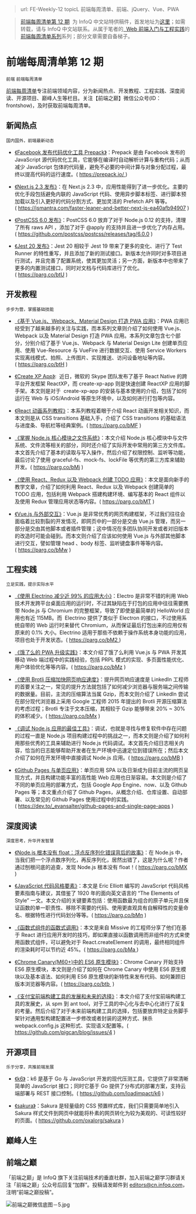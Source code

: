 ﻿> url: FE-Weekly-12
> topicL 前端每周清单、前端、jQuery、Vue、PWA

> [前端每周清单第 12 期](https://zhuanlan.zhihu.com/p/26780461)  为 InfoQ 中文站特供稿件，首发地址为[这里](https://parg.co/btd)；如需转载，请与 InfoQ 中文站联系。从属于笔者的[  Web 前端入门与工程实践](https://github.com/wxyyxc1992/Web-Development-And-Engineering-Practices)的[前端每周清单系列](https://parg.co/bh1)系列；部分文章需要自备梯子。

# 前端每周清单第 12 期

`前端` `前端每周清单`

[前端每周清单](http://www.infoq.com/cn/FE-Weekly)专注前端领域内容，分为新闻热点、开发教程、工程实践、深度阅读、开源项目、巅峰人生等栏目。关注【前端之巅】微信公众号(ID：frontshow)，及时获取前端每周清单。

## 新闻热点

`国内国外，前端最新动态`

* [《Facebook 发布代码优化工具 Prepack》](https://prepack.io/)：Prepack 是由 Facebook 发布的 JavaScript 源代码优化工具，它能够在编译时自动解析计算与重构代码；从而减少 JavaScript 包体的代码量，避免不必要的中间计算与对象分配过程，最终以提高代码的运行速度。( https://prepack.io/ )

* [《Next.js 2.3 发布》](https://jsmantra.com/faster-leaner-and-better-next-js-ea40afb94907)：在 Next.js 2.3 中，应用性能得到了进一步优化。主要的优化手段包括避免内联的 JavaScript 代码、使用异步脚本标签、进行脚本预加载以及引入更好的代码分割方式、更加灵活的 Prefetch API 等等。( https://jsmantra.com/faster-leaner-and-better-next-js-ea40afb94907 )

* [《PostCSS 6.0 发布》](https://github.com/postcss/postcss/releases/tag/6.0.0)：PostCSS 6.0 放弃了对于 Node.js 0.12 的支持，清理了所有 raws API ，添加了对于 @apply 的支持并且进一步优化了内存占用。( https://github.com/postcss/postcss/releases/tag/6.0.0 )

* [《Jest 20 发布》](https://parg.co/btU)：Jest 20 相较于 Jest 19 带来了更多的变化、进行了 Test Runner 的特性重写，并且添加了新的测试接口。新版本允许同时对多项目进行测试，并且完善了配置系统，使其更加灵活；另一方面，新版本中也带来了更多的内置测试接口，同时对文档与代码库进行了优化。( https://parg.co/btU )

## 开发教程

`步步为营，掌握基础技能`

* [《基于 Vue.js、Webpack、Material Design 打造 PWA 应用》](https://parg.co/btH)：PWA 应用已经受到了越来越多的关注与实践，而本系列文章则介绍了如何使用 Vue.js、Webpack 以及 Material Design 打造 PWA 应用。本系列文章包含七个部分，分别介绍了基于 Vue.js、Webpack 与 Material Design Lite 创建单页应用、使用 Vue-Resource 与 VueFire 进行数据交互、使用 Service Workers 实现离线模式、拍照、上传图片、实现推送、访问设备地址等内容。( https://parg.co/btH )

* [《Create XP App》](https://parg.co/bMg):  近日，微软的 Skype 团队发布了基于 React Native 的跨平台开发框架 ReactXP，而 create-xp-app 则是快速创建 ReactXP 应用的脚手架。本文则是对于  create-xp-app 的安装与基本使用的介绍，包括了如何运行在 Web 与 iOS/Android 等原生环境中，以及如何进行打包等内容。

* [《React 动画系列教程》](https://parg.co/bMF)：本系列教程着眼于介绍 React 动画开发相关知识，而本文则是从 CSS transitions 基础入手，介绍了 CSS transitions 的基础语法与进度条、导航栏等经典案例。( https://parg.co/bMF )

* [《掌握 Node.js 核心模块之文件系统》](https://parg.co/bMj)：本文介绍 Node.js 核心模块中与文件系统、文件流等相关的部分，同时还介绍了实际开发中常用的第三方文件库。本文首先介绍了基本的读取与写入操作，然后介绍了权限控制、监听等功能，最后讨论了使用 graceful-fs、mock-fs、lockFile 等优秀的第三方库来辅助开发。( https://parg.co/bMj )

* [《使用 React、Redux 以及 Webpack 创建 TODO 应用》](https://parg.co/bMT)：本文是面向新手的教学文章，介绍了如何利用 React、Redux 以及 Webpack 创建简单的 TODO 应用，包括利用 Webpack 搭建构建环境、编写基本的 React 组件以及使用 Redux 管理应用状态等内容。( https://parg.co/bMT )

* [《Vue.js 与外部交互》](http://vuejsdevelopers.com/2017/05/01/vue-js-cant-help-head-body/)：Vue.js 是非常优秀的网页构建框架，不过我们往往会面临着比较割裂的开发情况，即网页中的一部分是交由 Vue.js 管理，而另一部分是交由其他脚本或者插件管理；这中情况在多团队协同开发或者对旧版本的改造时可能会碰到。而本文则介绍了应该如何使用 Vue.js 与外部其他脚本进行交互，譬如管理 head 、body 标签、监听键盘事件等等内容。( https://parg.co/bMw )

## 工程实践

`立足实践，提示实际水平`

* [《使用 Electrino 减少近 99% 的应用大小》](https://parg.co/bM2)：Electro 是非常不错的利用 Web 技术开发跨平台桌面应用的运行时，不过其缺陷在于打包的应用中往往需要携带 Node.js 与 Chromium 的完整框架，导致了即使是最简单的 HelloWorld 应用也有近 115MB。而  Electrino 提供了类似于 Electron 的接口，不过使用系统自带的 Web 运行时来替代 Chromium，从而保证最后打包出来的应用仅有原来的 0.1% 大小。Electrino 适用于那些不依赖于操作系统本身功能的应用，项目也处于开发状态。( https://parg.co/bM2 )

* [《饿了么的 PWA 升级实践》](https://parg.co/bMz)：本文介绍了饿了么利用 Vue.js 与 PWA 开发其移动 Web 端过程中的实践经验，包括 PRPL 模式的实现、多页面性能优化、用户体验优化等等内容。( https://parg.co/bMz )

* [《使用 Brotli 压缩加快网页响应速度》](https://parg.co/bMx)：提升网页响应速度是 LinkedIn 工程师的首要关注之一，常见的提升方法就包括了如何减少浏览器与服务端之间传输的数据量。目前，主流的压缩算法当属 Gzip，而本文则介绍了 LinkedIn 尝试在部分现代浏览器上采用 Google 工程师 2015 年提出的 Brotli 开源压缩算法的考虑过程；Brotli 专注于文本压缩，其相较于 Gzip 能够带来 20% ~ 30% 的体积减少。( https://parg.co/bMx )

* [《调试 Node.js 应用的最佳工具》](https://parg.co/bMB)：调试，也就是寻找与修复软件中存在问题的过程一直是 Node.js 项目构建过程中的挑战之一，而本文则是介绍了如何利用那些优秀的工具来辅助进行 Node.js 代码调试。本文首先介绍日志相关内容，恰当的日志能够帮助开发者在生产环境中迅速定位到错误所在；然后本文介绍了如何在开发环境中直接调试 Node.js 应用。( https://parg.co/bMB )

* [《Github Pages 与单页应用》](https://dev.to/_evansalter/github-pages-and-single-page-apps)：单页应用 SPA 以及日渐成为目前主流的网页呈现方式，并且构建功能丰富的高性能 Web 应用也日渐容易。本文则是介绍了不同的单页应用的部署方式，包括 Google App Engine、now、以及 Github Pages 等；本文重点介绍了 Github Pages，从概念介绍、仓库设置、自动部署、以及常见的 Github Pages 使用过程中的实践。( https://dev.to/_evansalter/github-pages-and-single-page-apps )

## 深度阅读

`深度思考，升华开发智慧`

* [《Node.js 根本没有 float：浮点反序列化错误背后的故事》](https://parg.co/bMX)：在 Node.js 中，当我们把一个浮点数序列化，再反序列化，居然出错了，这是为什么呢？作者通过刨根问底的追查，发现 Node.js 根本没有 float！( https://parg.co/bMX )

* [《JavaScript 代码风格要素》](https://parg.co/bMn)：本文是 Eric Elliott 编写的 JavaScript 代码风格要素指南与建议，其借鉴了 1920 年的面向英文语言的 “The Elements of Style” 一文。本文介绍的关键要素包括：使用函数最为组合的原子单元并且保证函数的单一职责性、移除不需要的代码、使用更直观具有自解释性的变量命名、根据特性进行代码划分等等。( https://parg.co/bMn )

* [《函数式组件的函数式调用》](https://parg.co/bMa)：本文是来自 Missive 的工程师分享了他们在基于 React 进行应用开发时的技巧，即如果直接以函数调用而非组件的方式来使用函数式组件，可以避免对于 React.createElement 的调用，最终相同组件的渲染耗时可以节约近 45%。( https://parg.co/bMa )

- [《Chrome Canary(M60+)中的 ES6 原生模块》](https://parg.co/btb)：Chrome Canary 开始支持 ES6 原生模块，本文则是介绍了如何在 Chrome Canary 中使用 ES6 原生模块以及基本语法、如何利用 ES6 原生模块的新特性来发布代码、如何兼顾旧版本浏览器等内容。( https://parg.co/btb  )

- [《支付宝前端构建工具的发展和未来的选择》](https://github.com/pigcan/blog/issues/4)：本文介绍了支付宝前端构建工具的发展史，从 spm 到 ant tool，对于工具的中心化与去中心化进行了反复的考量。然后介绍了对于未来前端构建工具的选择，包括要放弃特定业务脚手架针对通用型构建配置进一步修改或者封装的这种方式、抹杀 webpack.config.js 这种形式、实现语义配置等。( https://github.com/pigcan/blog/issues/4 )

## 开源项目

`乐于分享，共推前端发展`

* [《k6》](https://github.com/loadimpact/k6)：k6 是基于 Go 与 JavaScript 开发的现代压测工具，它提供了非常清晰简单的 JavaScript 接口；同时它基于 Go 提供了分布式的部署方案，支持云端部署与 REST 接口控制。( https://github.com/loadimpact/k6 )

* [《sakura》](https://github.com/oxalorg/sakura)：Sakura 是轻量级的 CSS 预置样式库，我们只需要简单地引入 Sakura 样式文件到网页中就能将朴素的网页转化为较为美观的、可读性较好的页面。( https://github.com/oxalorg/sakura )

## 巅峰人生

## 前端之巅

「前端之巅」是 InfoQ 旗下关注前端技术的垂直社群，加入前端之巅学习群请关注「前端之巅」公众号后回复“加群”。投稿请发邮件到 editors@cn.infoq.com，注明“前端之巅投稿”。

![前端之巅微信底图－5.jpg](http://upload-images.jianshu.io/upload_images/1647496-01712a993d2b23de.jpg?imageMogr2/auto-orient/strip%7CimageView2/2/w/1240)
